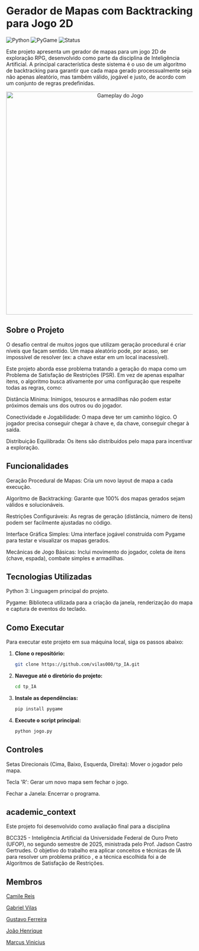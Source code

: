# Gerador de Mapas com Backtracking para Jogo 2D

![Python](https://img.shields.io/badge/Python-3.10%2B-blue?style=for-the-badge&logo=python)
![PyGame](https://img.shields.io/badge/PyGame-2.5%2B-blue?style=for-the-badge&logo=python)
![Status](https://img.shields.io/badge/Status-Concluído-green?style=for-the-badge)

Este projeto apresenta um gerador de mapas para um jogo 2D de exploração RPG, desenvolvido como parte da disciplina de Inteligência Artificial. A principal característica deste sistema é o uso de um algoritmo de backtracking para garantir que cada mapa gerado processualmente seja não apenas aleatório, mas também válido, jogável e justo, de acordo com um conjunto de regras predefinidas.

<div align="center">
  <img src="https://github.com/user-attachments/assets/98a0122f-c698-423e-928b-e9cf834c4b32" alt="Gameplay do Jogo" width="600"/>
</div>

## Sobre o Projeto
O desafio central de muitos jogos que utilizam geração procedural é criar níveis que façam sentido. Um mapa aleatório pode, por acaso, ser impossível de resolver (ex: a chave estar em um local inacessível).

Este projeto aborda esse problema tratando a geração do mapa como um Problema de Satisfação de Restrições (PSR). Em vez de apenas espalhar itens, o algoritmo busca ativamente por uma configuração que respeite todas as regras, como:

Distância Mínima: Inimigos, tesouros e armadilhas não podem estar próximos demais uns dos outros ou do jogador.

Conectividade e Jogabilidade: O mapa deve ter um caminho lógico. O jogador precisa conseguir chegar à chave e, da chave, conseguir chegar à saída.

Distribuição Equilibrada: Os itens são distribuídos pelo mapa para incentivar a exploração.

## Funcionalidades
Geração Procedural de Mapas: Cria um novo layout de mapa a cada execução.

Algoritmo de Backtracking: Garante que 100% dos mapas gerados sejam válidos e solucionáveis.

Restrições Configuráveis: As regras de geração (distância, número de itens) podem ser facilmente ajustadas no código.

Interface Gráfica Simples: Uma interface jogável construída com Pygame para testar e visualizar os mapas gerados.

Mecânicas de Jogo Básicas: Inclui movimento do jogador, coleta de itens (chave, espada), combate simples e armadilhas.

## Tecnologias Utilizadas
Python 3: Linguagem principal do projeto.

Pygame: Biblioteca utilizada para a criação da janela, renderização do mapa e captura de eventos do teclado.

## Como Executar

Para executar este projeto em sua máquina local, siga os passos abaixo:

1.  **Clone o repositório:**
    ```bash
    git clone https://github.com/vilas000/tp_IA.git
    ```
2.  **Navegue até o diretório do projeto:**
    ```bash
    cd tp_IA
    ```
3.  **Instale as dependências:**
    ```bash
    pip install pygame
    ```
4.  **Execute o script principal:**
    ```bash
    python jogo.py
    ```
    
## Controles
Setas Direcionais (Cima, Baixo, Esquerda, Direita): Mover o jogador pelo mapa.

Tecla 'R': Gerar um novo mapa sem fechar o jogo.

Fechar a Janela: Encerrar o programa.

## academic_context
Este projeto foi desenvolvido como avaliação final para a disciplina 

BCC325 - Inteligência Artificial da Universidade Federal de Ouro Preto (UFOP), no segundo semestre de 2025, ministrada pelo Prof. Jadson Castro Gertrudes. O objetivo do trabalho era aplicar conceitos e técnicas de IA para resolver um problema prático , e a técnica escolhida foi a de Algoritmos de Satisfação de Restrições. 

## Membros
[Camile Reis](https://github.com/camile16)

[Gabriel Vilas](https://github.com/vilas000)

[Gustavo Ferreira](https://github.com/gusthcf)

[João Henrique](https://github.com/JoaoHPS06)

[Marcus Vinicius](https://github.com/MarcusViniAraujo)


